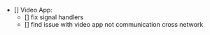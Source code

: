 


- [] Video App:
  - [] fix signal handlers
  - [] find issue with video app not communication cross network